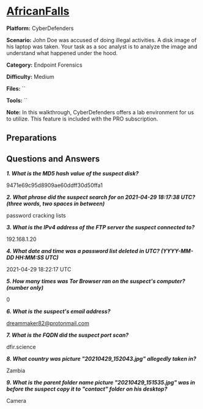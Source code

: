 # <a href="https://cyberdefenders.org/blueteam-ctf-challenges/africanfalls/">AfricanFalls</a>

**Platform:** CyberDefenders

**Scenario:** John Doe was accused of doing illegal activities. A disk image of his laptop was taken. Your task as a soc analyst is to analyze the image and understand what happened under the hood.

**Category:** Endpoint Forensics

**Difficulty:** Medium

**Files:** ``

**Tools:** `` 

**Note:** In this walkthrough, CyberDefenders offers a lab environment for us to utilize. This feature is included with the PRO subscription.

## **Preparations** 

## **Questions and Answers**

***1. What is the MD5 hash value of the suspect disk?***

9471e69c95d8909ae60ddff30d50ffa1

***2. What phrase did the suspect search for on 2021-04-29 18:17:38 UTC? (three words, two spaces in between)***

password cracking lists

***3. What is the IPv4 address of the FTP server the suspect connected to?***

192.168.1.20

***4. What date and time was a password list deleted in UTC? (YYYY-MM-DD HH:MM:SS UTC)***

2021-04-29 18:22:17 UTC

***5. How many times was Tor Browser ran on the suspect's computer? (number only)***

0

***6. What is the suspect's email address?***

dreammaker82@protonmail.com

***7. What is the FQDN did the suspect port scan?***

dfir.science

***8. What country was picture "20210429_152043.jpg" allegedly taken in?***

Zambia

***9. What is the parent folder name picture "20210429_151535.jpg" was in before the suspect copy it to "contact" folder on his desktop?***

Camera

